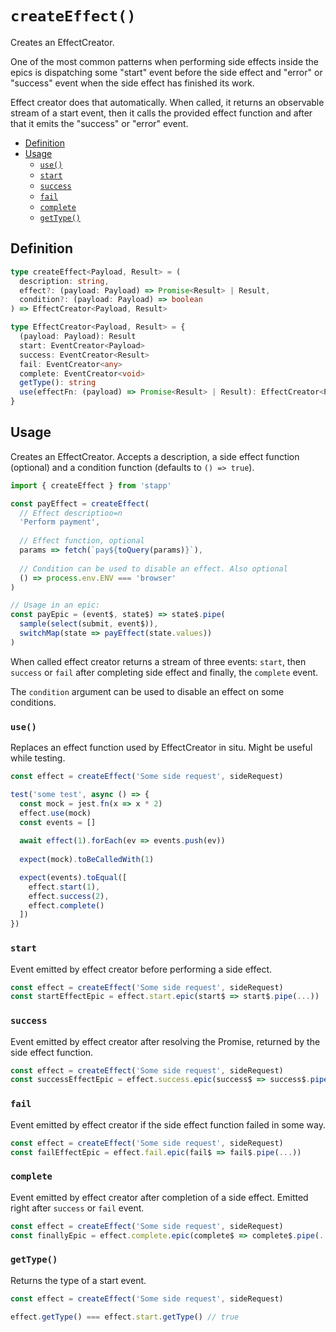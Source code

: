 

# `createEffect()`

Creates an EffectCreator.

One of the most common patterns when performing side effects inside the epics is dispatching some "start" event before the side effect and "error" or "success" event when the side effect has finished its work. 

Effect creator does that automatically. When called, it returns an observable stream of a start event, then it calls the provided effect function and after that it emits the "success" or "error" event.

<!-- START doctoc generated TOC please keep comment here to allow auto update -->
<!-- DON'T EDIT THIS SECTION, INSTEAD RE-RUN doctoc TO UPDATE -->


- [Definition](#definition)
- [Usage](#usage)
  - [`use()`](#use)
  - [`start`](#start)
  - [`success`](#success)
  - [`fail`](#fail)
  - [`complete`](#complete)
  - [`getType()`](#gettype)

<!-- END doctoc generated TOC please keep comment here to allow auto update -->

## Definition

```typescript
type createEffect<Payload, Result> = (
  description: string,
  effect?: (payload: Payload) => Promise<Result> | Result,
  condition?: (payload: Payload) => boolean
) => EffectCreator<Payload, Result>

type EffectCreator<Payload, Result> = {
  (payload: Payload): Result  
  start: EventCreator<Payload>
  success: EventCreator<Result>
  fail: EventCreator<any>
  complete: EventCreator<void>
  getType(): string
  use(effectFn: (payload) => Promise<Result> | Result): EffectCreator<Payload, Result>
}
```

## Usage

Creates an EffectCreator. Accepts a description, a side effect function (optional) and a condition function (defaults to `() => true`).

```js
import { createEffect } from 'stapp'

const payEffect = createEffect(
  // Effect descriptioo=n
  'Perform payment',
  
  // Effect function, optional
  params => fetch(`pay${toQuery(params)}`),
  
  // Condition can be used to disable an effect. Also optional
  () => process.env.ENV === 'browser'
)

// Usage in an epic:
const payEpic = (event$, state$) => state$.pipe(
  sample(select(submit, event$)),
  switchMap(state => payEffect(state.values))
)

```
When called effect creator returns a stream of three events: `start`, then `success` or `fail` after completing side effect and finally, the `complete` event.

The `condition` argument can be used to disable an effect on some conditions.

### `use()`

Replaces an effect function used by EffectCreator in situ. Might be useful while testing.

```javascript
const effect = createEffect('Some side request', sideRequest)

test('some test', async () => {
  const mock = jest.fn(x => x * 2)
  effect.use(mock)
  const events = []
  
  await effect(1).forEach(ev => events.push(ev))
  
  expect(mock).toBeCalledWith(1)

  expect(events).toEqual([
    effect.start(1),
    effect.success(2),
    effect.complete()
  ])
})
```

### `start`

Event emitted by effect creator before performing a side effect.

```js
const effect = createEffect('Some side request', sideRequest)
const startEffectEpic = effect.start.epic(start$ => start$.pipe(...))
```

### `success`

Event emitted by effect creator after resolving the Promise, returned by the side effect function.

```js
const effect = createEffect('Some side request', sideRequest)
const successEffectEpic = effect.success.epic(success$ => success$.pipe(...))
```

### `fail`

Event emitted by effect creator if the side effect function failed in some way.

```js
const effect = createEffect('Some side request', sideRequest)
const failEffectEpic = effect.fail.epic(fail$ => fail$.pipe(...))
```

### `complete`

Event emitted by effect creator after completion of a side effect. Emitted right after `success` or `fail` event.

```js
const effect = createEffect('Some side request', sideRequest)
const finallyEpic = effect.complete.epic(complete$ => complete$.pipe(...))
```

### `getType()`

Returns the type of a start event.

```js
const effect = createEffect('Some side request', sideRequest)

effect.getType() === effect.start.getType() // true
```

<!--
## Type definitions

* [`createEffect`](/types.html/#createeffect)
* [`EffectCreator`](/types.html#effectcreator)

-->
